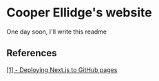 # Cooper Ellidge's website

One day soon, I'll write this readme

## References

[\[1\] - Deploying Next.js to GitHub pages](https://www.freecodecamp.org/news/how-to-deploy-next-js-app-to-github-pages/)
